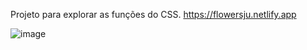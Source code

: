 Projeto para explorar as funções do CSS.
https://flowersju.netlify.app

![image](https://github.com/VitorDarilho/flowersJuu/assets/117047872/19559ad0-d85b-4249-bf33-cba578d6953f)
